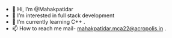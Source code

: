 - 👋 Hi, I’m @Mahakpatidar
- 👀 I’m interested in full stack development 
- 🌱 I’m currently learning C++ .
- 📫 How to reach me mail- mahakpatidar.mca22@acropolis.in .

<!---
Mahakpatidar/Mahakpatidar is a ✨ special ✨ repository because its `README.md` (this file) appears on your GitHub profile.
You can click the Preview link to take a look at your changes.
--->
